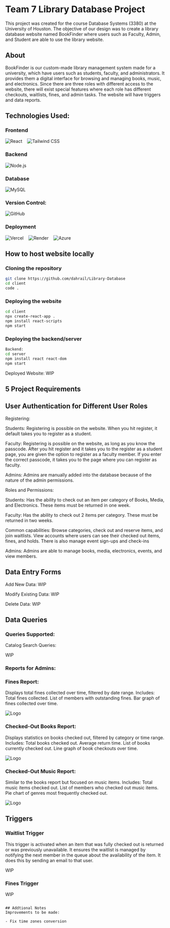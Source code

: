 # Team 7 Library Database Project

This project was created for the course Database Systems (3380) at the University of Houston. The objective of our design was to create a library database website named BookFinder where users such as Faculty, Admin, and Student are able to use the library website.

## About 
BookFinder is our custom-made library management system made for a university, which have users such as students, faculty, and administrators. It provides them a digital interface for browsing and managing books, music, and electronics. Since there are three roles with different access to the website, there will exist special features where each role has different checkouts, waitlists, fines, and admin tasks. The website will have triggers and data reports.

## Technologies Used:

### Frontend
![React](https://img.shields.io/badge/-React-61DAFB?logo=react&logoColor=white&style=flat-square) &nbsp;&nbsp; ![Tailwind CSS](https://img.shields.io/badge/-Tailwind%20CSS-38B2AC?logo=tailwind-css&logoColor=white&style=flat-square)


### Backend
![Node.js](https://img.shields.io/badge/-Node.js-339933?logo=node.js&logoColor=white&style=flat-square) 

### Database
![MySQL](https://img.shields.io/badge/-MySQL-4479A1?logo=mysql&logoColor=white&style=flat-square) 

### Version Control:
![GitHub](https://img.shields.io/badge/-GitHub-181717?logo=github&logoColor=white&style=flat-square)

### Deployment
![Vercel](https://img.shields.io/badge/-Vercel-000?logo=vercel&logoColor=white&style=flat-square) &nbsp;&nbsp; ![Render](https://img.shields.io/badge/-Render-46E3B7?logo=render&logoColor=white&style=flat-square) &nbsp;&nbsp; ![Azure](https://img.shields.io/badge/-Azure-0078D4?logo=microsoft-azure&logoColor=white&style=flat-square)

## How to host website locally

### Cloning the repository
```bash
git clone https://github.com/dahrail/Library-Database
cd client
code .
```

### Deploying the website
```bash
cd client
npx create-react-app .
npm install react-scripts
npm start
```

### Deploying the backend/server
```bash
Backend:
cd server
npm install react react-dom
npm start
```

Deployed Website: WIP

## 5 Project Requirements

## User Authentication for Different User Roles
Registering:

Students:
Registering is possible on the website. When you hit register, it default takes you to register as a student.

Faculty:
Registering is possible on the website, as long as you know the passcode. After you hit register and it takes you to the register as a student page, you are given the option to register as a faculty member. If you enter the correct passcode, it takes you to the page where you can register as faculty.

Admins:
Admins are manually added into the database because of the nature of the admin permissions.


Roles and Permissions:

Students:
Has the ability to check out an item per category of Books, Media, and Electronics. These items must be returned in one week.

Faculty: 
Has the ability to check out 2 items per category. These must be returned in two weeks.

Common capabilities:
Browse categories, check out and reserve items, and join waitlists. View accounts where users can see their checked out items, fines, and holds. There is also manage event sign-ups and check-ins

Admins:
Admins are able to manage books, media, electronics, events, and view members.

## Data Entry Forms

Add New Data:
WIP

Modify Existing Data:
WIP

Delete Data:
WIP

## Data Queries

### Queries Supported:

Catalog Search Queries:

WIP

### Reports for Admins:
### Fines Report:

Displays total fines collected over time, filtered by date range.
Includes:
Total fines collected.
List of members with outstanding fines.
Bar graph of fines collected over time.

![Logo](Images/FinesReport.png)

### Checked-Out Books Report:

Displays statistics on books checked out, filtered by category or time range.
Includes:
Total books checked out.
Average return time.
List of books currently checked out.
Line graph of book checkouts over time.

![Logo](Images/CheckedOutBooksReport.png)

### Checked-Out Music Report:

Similar to the books report but focused on music items.
Includes:
Total music items checked out.
List of members who checked out music items.
Pie chart of genres most frequently checked out.

![Logo](Images/CheckedOutMusicReport.png)

## Triggers

### Waitlist Trigger
This trigger is activated when an item that was fully checked out is returned or was previously unavailable. It ensures the waitlist is managed by notifying the next member in the queue about the availability of the item. It does this by sending an email to that user.

WIP

### Fines Trigger
WIP
```

## Addtional Notes
Improvements to be made:

- Fix time zones conversion